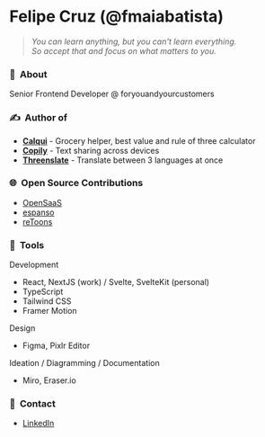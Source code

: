 # Felipe Cruz (@fmaiabatista)

> _You can learn anything, but you can't learn everything.  
> So accept that and focus on what matters to you._

### 👤&nbsp; About

Senior Frontend Developer @ foryouandyourcustomers

### ✍️&nbsp; Author of

- **[Calqui](https://calqui.app)** - Grocery helper, best value and rule of three calculator
- **[Copily](https://copily.app)** - Text sharing across devices
- **[Threenslate](https://threenslate.app)** - Translate between 3 languages at once

### 🌐&nbsp; Open Source Contributions

- [OpenSaaS](https://github.com/wasp-lang/open-saas)
- [espanso](https://github.com/federico-terzi/espanso)
- [reToons](https://github.com/ZakRabe/gtoons)

### 🔨&nbsp; Tools

Development

- React, NextJS (work) / Svelte, SvelteKit (personal)
- TypeScript
- Tailwind CSS
- Framer Motion

Design

- Figma, Pixlr Editor

Ideation / Diagramming / Documentation

- Miro, Eraser.io

### 💬&nbsp; Contact

- [LinkedIn](https://www.linkedin.com/in/fmaiabatista/)
